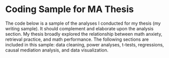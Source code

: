 # Coding Sample for MA Thesis

The code below is a sample of the analyses I conducted for my thesis (my writing sample). It should complement and elaborate upon the analysis section. My thesis broadly explored the relationship between math anxiety, retrieval practice, and math performance. The following sections are included in this sample: data cleaning, power analyses, t-tests, regressions, causal mediation analysis, and data visualization.